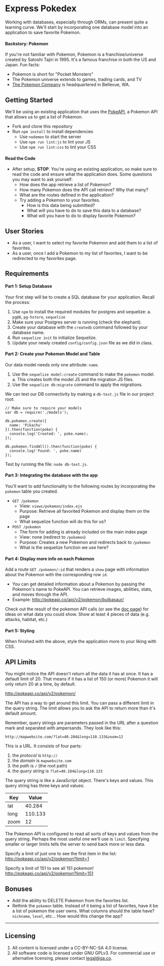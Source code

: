 # Express Pokedex

Working with databases, especially through ORMs, can present quite a learning curve. We'll start by incorporating one database model into an application to save favorite Pokemon.

#### Backstory: Pokemon

If you're not familiar with Pokemon, Pokemon is a franchise/universe created by Satoshi Tajiri in 1995. It's a famous franchise in both the US and Japan. Fun facts:

* Pokemon is short for "Pocket Monsters"
* The Pokemon universe extends to games, trading cards, and TV
* [The Pokemon Company](https://en.wikipedia.org/wiki/The_Pok%C3%A9mon_Company) is headquartered in Bellevue, WA.

## Getting Started

We'll be using an existing application that uses the [PokeAPI](http://pokeapi.co/), a Pokemon API that allows us to get a list of Pokemon.

* Fork and clone this repository
* Run `npm install` to install dependencies
  * Use `nodemon` to start the server
  * Use `npm run lint:js` to lint your JS
  * Use `npm run lint:css` to lint your CSS

#### Read the Code

* After setup, **STOP**. You're using an existing application, so make sure to read the code and ensure what the application does. Some questions you may want to ask yourself:
  * How does the app retrieve a list of Pokemon?
  * How many Pokemon does the API call retrieve? Why that many?
  * What are the routes defined in the application?
  * Try adding a Pokemon to your favorites.
    * How is this data being submitted?
    * What will you have to do to save this data to a database?
    * What will you have to do to display favorite Pokemon?

## User Stories

* As a user, I want to select my favorite Pokemon and add them to a list of favorites.
* As a user, once I add a Pokemon to my list of favorites, I want to be redirected to my favorites page.

## Requirements

#### Part 1: Setup Database

Your first step will be to create a SQL database for your application. Recall the process:

1. Use `npm` to install the required modules for postgres and sequelize:
  a. `pg@6`, `pg-hstore`, `sequelize`
2. Make sure your Postgres server is running (check the elephant).
3. Create your database with the `createdb` command followed by your database name.
4. Run `sequelize init` to initialize Sequelize.
5. Update your newly created `config/config.json` file as we did in class.

#### Part 2: Create your Pokemon Model and Table

Our data model needs only one attribute: `name`.

1. Use the `sequelize model:create` command to make the `pokemon` model.
  a. This creates both the model JS and the migration JS files.
2. Use the `sequelize db:migrate` command to apply the migrations.

We can test our DB connectivity by making a `db-test.js` file in our project root:

```
// Make sure to require your models
var db = require('./models');

db.pokemon.create({
  name: 'Pikachu'
}).then(function(poke) {
  console.log('Created: ', poke.name);
});

db.pokemon.findAll().then(function(poke) {
  console.log('Found: ', poke.name)
});
```

Test by running the file: `node db-test.js`.

#### Part 3: Integrating the database with the app

You'll want to add functionality to the following routes by incorporating the `pokemon` table you created.

* `GET /pokemon`
  * View: `views/pokemon/index.ejs`
  * Purpose: Retrieve all favorited Pokemon and display them on the page
  * What sequelize function will do this for us?
* `POST /pokemon`
  * The form for adding is already included on the main index page
  * View: none (redirect to `/pokemon`)
  * Purpose: Creates a new Pokemon and redirects back to `/pokemon`
  * What is the sequelize function we use here?

#### Part 4: Display more info on each Pokemon

Add a route `GET /pokemon/:id` that renders a `show` page with information about the Pokemon with the corresponding row `id`.

* You can get detailed information about a Pokemon by passing the Pokemon's name to PokeAPI. You can retrieve images, abilities, stats, and moves through the API.
* Example: http://pokeapi.co/api/v2/pokemon/bulbasaur/

Check out the result of the pokemon API calls (or see the [doc page](http://pokeapi.co/)) for ideas on what data you could show. Show at least 4 pieces of data (e.g. attacks, habitat, etc.)

#### Part 5: Styling

When finished with the above, style the application more to your liking with CSS.

## API Limits
You might notice the API doesn't return all the data it has at once. It has a
default limit of 20. That means if it has a list of 150 (or more) Pokemon it
will only return 20 at a time, by default.

<http://pokeapi.co/api/v2/pokemon/>

The API has a way to get around this limit. You can pass a different limit in
the query string. The limit allows you to ask the API to return more than it's
default amount.

Remember, query strings are parameters passed in the URL after a question mark
and separated with ampersands. They look like this:

```
http://mapwebsite.com/?lat=40.284&long=110.133&zoom=12
```

This is a URL. It consists of four parts:
1. the *protocol* is `http://`
2. the *domain* is `mapwebsite.com`
3. the *path* is `/` (the root path)
4. the *query string* is `?lat=40.284&long=110.133`

The query string is like a JavaScript object. There's keys and values.
This query string has three keys and values:

| Key  | Value   |
| ---  | ---     |
| lat  | 40.284  |
| long | 110.133 |
| zoom | 12  |

The Pokemon API is configured to read all sorts of keys and values from
the query string. Perhaps the most useful one we'll use is `limit`. Specifying
smaller or larger limits tells the server to send back more or less data.

Specify a limit of just one to see the first item in the list:
<http://pokeapi.co/api/v2/pokemon?limit=1>

Specify a limit of 151 to see all 151 pokemon!
<http://pokeapi.co/api/v2/pokemon?limit=151>

## Bonuses

* Add the ability to DELETE Pokemon from the favorites list.  
* Rethink the `pokemon` table. Instead of it being a list of favorites, have it be a list of pokemon the user owns. What columns should the table have? `nickname`, `level`, etc... How would this change the app?
---

## Licensing
1. All content is licensed under a CC-BY-NC-SA 4.0 license.
2. All software code is licensed under GNU GPLv3. For commercial use or alternative licensing, please contact legal@ga.co.
